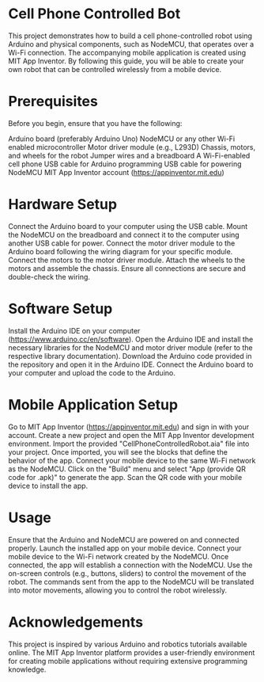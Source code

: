 # Cell Phone Controlled Bot
This project demonstrates how to build a cell phone-controlled robot using Arduino and physical components, such as NodeMCU, that operates over a Wi-Fi connection. The accompanying mobile application is created using MIT App Inventor. By following this guide, you will be able to create your own robot that can be controlled wirelessly from a mobile device.
# Prerequisites
Before you begin, ensure that you have the following:

Arduino board (preferably Arduino Uno)
NodeMCU or any other Wi-Fi enabled microcontroller
Motor driver module (e.g., L293D)
Chassis, motors, and wheels for the robot
Jumper wires and a breadboard
A Wi-Fi-enabled cell phone
USB cable for Arduino programming
USB cable for powering NodeMCU
MIT App Inventor account (https://appinventor.mit.edu)

# Hardware Setup
Connect the Arduino board to your computer using the USB cable.
Mount the NodeMCU on the breadboard and connect it to the computer using another USB cable for power.
Connect the motor driver module to the Arduino board following the wiring diagram for your specific module.
Connect the motors to the motor driver module.
Attach the wheels to the motors and assemble the chassis.
Ensure all connections are secure and double-check the wiring.

# Software Setup
Install the Arduino IDE on your computer (https://www.arduino.cc/en/software).
Open the Arduino IDE and install the necessary libraries for the NodeMCU and motor driver module (refer to the respective library documentation).
Download the Arduino code provided in the repository and open it in the Arduino IDE.
Connect the Arduino board to your computer and upload the code to the Arduino.

# Mobile Application Setup

Go to MIT App Inventor (https://appinventor.mit.edu) and sign in with your account.
Create a new project and open the MIT App Inventor development environment.
Import the provided "CellPhoneControlledRobot.aia" file into your project.
Once imported, you will see the blocks that define the behavior of the app.
Connect your mobile device to the same Wi-Fi network as the NodeMCU.
Click on the "Build" menu and select "App (provide QR code for .apk)" to generate the app.
Scan the QR code with your mobile device to install the app.

# Usage
Ensure that the Arduino and NodeMCU are powered on and connected properly.
Launch the installed app on your mobile device.
Connect your mobile device to the Wi-Fi network created by the NodeMCU.
Once connected, the app will establish a connection with the NodeMCU.
Use the on-screen controls (e.g., buttons, sliders) to control the movement of the robot.
The commands sent from the app to the NodeMCU will be translated into motor movements, allowing you to control the robot wirelessly.

# Acknowledgements
This project is inspired by various Arduino and robotics tutorials available online.
The MIT App Inventor platform provides a user-friendly environment for creating mobile applications without requiring extensive programming knowledge.
